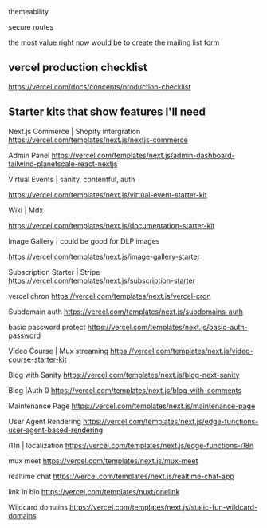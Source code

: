 themeability

secure routes

the most value right now would be to create the mailing list form

## vercel production checklist

https://vercel.com/docs/concepts/production-checklist


## Starter kits that show features I'll need

Next.js Commerce | Shopify intergration 
https://vercel.com/templates/next.js/nextjs-commerce

Admin Panel
https://vercel.com/templates/next.js/admin-dashboard-tailwind-planetscale-react-nextjs

Virtual Events | sanity, contentful, auth

https://vercel.com/templates/next.js/virtual-event-starter-kit

Wiki | Mdx

https://vercel.com/templates/next.js/documentation-starter-kit

Image Gallery | could be good for DLP images

https://vercel.com/templates/next.js/image-gallery-starter

Subscription Starter | Stripe
https://vercel.com/templates/next.js/subscription-starter

vercel chron
https://vercel.com/templates/next.js/vercel-cron

Subdomain auth
https://vercel.com/templates/next.js/subdomains-auth

basic password protect
https://vercel.com/templates/next.js/basic-auth-password

Video Course | Mux streaming 
https://vercel.com/templates/next.js/video-course-starter-kit

Blog with Sanity
https://vercel.com/templates/next.js/blog-next-sanity

Blog |Auth 0 
https://vercel.com/templates/next.js/blog-with-comments

Maintenance Page
https://vercel.com/templates/next.js/maintenance-page

User Agent Rendering 
https://vercel.com/templates/next.js/edge-functions-user-agent-based-rendering

i11n | localization
https://vercel.com/templates/next.js/edge-functions-i18n

mux meet
https://vercel.com/templates/next.js/mux-meet

realtime chat
https://vercel.com/templates/next.js/realtime-chat-app

link in bio
https://vercel.com/templates/nuxt/onelink   

Wildcard domains 
https://vercel.com/templates/next.js/static-fun-wildcard-domains